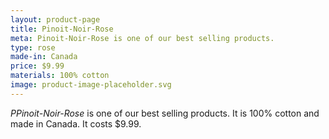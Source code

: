 ```yaml
---
layout: product-page
title: Pinoit-Noir-Rose
meta: Pinoit-Noir-Rose is one of our best selling products.
type: rose
made-in: Canada
price: $9.99
materials: 100% cotton
image: product-image-placeholder.svg
---
```


*PPinoit-Noir-Rose* is one of our best selling products. It is 100% cotton and made in Canada. It costs $9.99.
